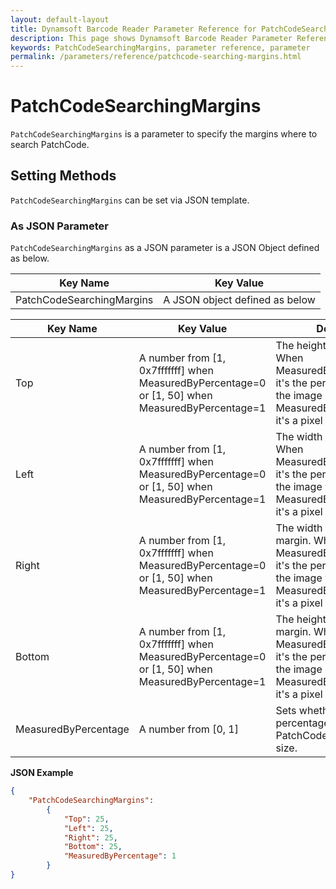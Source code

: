 ```yaml
---
layout: default-layout
title: Dynamsoft Barcode Reader Parameter Reference for PatchCodeSearchingMargins
description: This page shows Dynamsoft Barcode Reader Parameter Reference for PatchCodeSearchingMargins.
keywords: PatchCodeSearchingMargins, parameter reference, parameter
permalink: /parameters/reference/patchcode-searching-margins.html
---
```



# PatchCodeSearchingMargins 

`PatchCodeSearchingMargins` is a parameter to specify the margins where to search PatchCode.

## Setting Methods
`PatchCodeSearchingMargins` can be set via JSON template.

### As JSON Parameter
`PatchCodeSearchingMargins` as a JSON parameter is a JSON Object defined as below.

| Key Name | Key Value |
| -------- | --------- |
| PatchCodeSearchingMargins | A JSON object defined as below |

| Key Name | Key Value | Description |
| -------- | --------- | ----------- |
| Top | A number from [1, 0x7fffffff] when MeasuredByPercentage=0 or [1, 50] when MeasuredByPercentage=1 | The height of the top margin. When MeasuredByPercentage=1, it's the percentage value of the image height. When MeasuredByPercentage=0, it's a pixel value. |
| Left | A number from [1, 0x7fffffff] when MeasuredByPercentage=0 or [1, 50] when MeasuredByPercentage=1 | The width of the left margin. When MeasuredByPercentage=1, it's the percentage value of the image width. When MeasuredByPercentage=0, it's a pixel value. |
| Right | A number from [1, 0x7fffffff] when MeasuredByPercentage=0 or [1, 50] when MeasuredByPercentage=1 | The width of the right margin. When MeasuredByPercentage=1, it's the percentage value of the image width. When MeasuredByPercentage=0, it's a pixel value. |
| Bottom | A number from [1, 0x7fffffff] when MeasuredByPercentage=0 or [1, 50] when MeasuredByPercentage=1 | The height of the bottom margin. When MeasuredByPercentage=1, it's the percentage value of the image height. When MeasuredByPercentage=0, it's a pixel value. |
| MeasuredByPercentage | A number from [0, 1] | Sets whether or not to use percentages to measure the PatchCodeSearchingMargins size. |

**JSON Example**

```json
{
    "PatchCodeSearchingMargins": 
        {
            "Top": 25, 
            "Left": 25, 
            "Right": 25, 
            "Bottom": 25, 
            "MeasuredByPercentage": 1
        }
}
```
